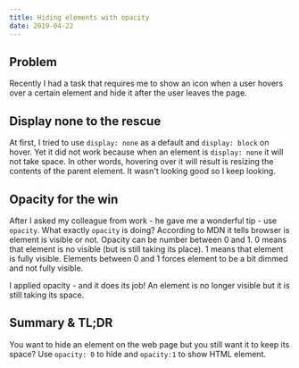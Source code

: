 ```yaml
---
title: Hiding elements with opacity
date: 2019-04-22
---
```


## Problem

Recently I had a task that requires me to show an icon when a user hovers over a certain element and hide
it after the user leaves the page.

## Display none to the rescue

At first, I tried to use `display: none` as a default and `display: block` on hover. Yet it did not
work because when an element is `display: none` it will not take space. In other words, hovering over it
will result is resizing the contents of the parent element. It wasn't looking good so I keep looking.

## Opacity for the win

After I asked my colleague from work - he gave me a wonderful tip - use `opacity`. What exactly `opacity`
is doing? According to MDN it tells browser is element is visible or not. Opacity can be number
between 0 and 1. 0 means that element is no visible (but is still taking its place). 1 means
that element is fully visible. Elements between 0 and 1 forces element to be a bit dimmed and not
fully visible.

I applied opacity - and it does its job! An element is no longer visible but it is still taking its space.

## Summary & TL;DR

You want to hide an element on the web page but you still want it to keep its space? Use `opacity: 0` to
hide and `opacity:1` to show HTML element.

